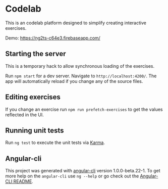 # Codelab
This is an codelab platform designed to simplify creating interactive exercises.

Demo:
https://ng2ts-c64e3.firebaseapp.com/

## Starting the server
This is a temporary hack to allow synchronous loading of the exercises.

Run `npm start` for a dev server. Navigate to `http://localhost:4200/`. The app will automatically reload if you change any of the source files.

## Editing exercises
If you change an exercise run `npm run prefetch-exercises` to get the values reflected in the UI.

## Running unit tests
Run `ng test` to execute the unit tests via [Karma](https://karma-runner.github.io).

## Angular-cli
This project was generated with [angular-cli](https://github.com/angular/angular-cli) version 1.0.0-beta.22-1.
To get more help on the `angular-cli` use `ng --help` or go check out the [Angular-CLI README](https://github.com/angular/angular-cli/blob/master/README.md).
